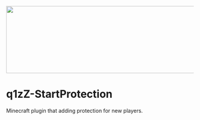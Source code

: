 
<p align="center">
  <img width="1000" height="180" src="https://i.imgur.com/Ad6vsU5.png">
</p>

# q1zZ-StartProtection

Minecraft plugin that adding protection for new players.
